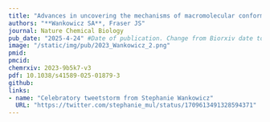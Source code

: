 ```yaml
---
title: "Advances in uncovering the mechanisms of macromolecular conformational entropy"
authors: "**Wankowicz SA**, Fraser JS"
journal: Nature Chemical Biology
pub_date: "2025-4-24" #Date of publication. Change from Biorxiv date to Journal date once accepted
image: "/static/img/pub/2023_Wankowicz_2.png" 
pmid: 
pmcid: 
chemrxiv: 2023-9b5k7-v3
pdf: 10.1038/s41589-025-01879-3
github:
links:
- name: "Celebratory tweetstorm from Stephanie Wankowicz"
  URL: "https://twitter.com/stephanie_mul/status/1709613491328594371"
---
```

